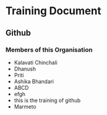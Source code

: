 # Training Document

## Github

### Members of this Organisation

- Kalavati Chinchali
- Dhanush
- Priti
- Ashika Bhandari
- ABCD
- efgh
- this is the training of github
- Marmeto